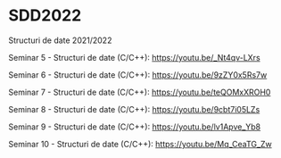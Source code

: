 # SDD2022
Structuri de date 2021/2022

Seminar 5 - Structuri de date (C/C++): https://youtu.be/_Nt4qv-LXrs

Seminar 6 - Structuri de date (C/C++): https://youtu.be/9zZY0x5Rs7w

Seminar 7 - Structuri de date (C/C++): https://youtu.be/teQOMxXROH0

Seminar 8 - Structuri de date (C/C++): https://youtu.be/9cbt7i05LZs

Seminar 9 - Structuri de date (C/C++): https://youtu.be/lv1Apve_Yb8

Seminar 10 - Structuri de date (C/C++): https://youtu.be/Mq_CeaTG_Zw
